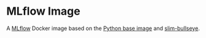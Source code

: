 # MLflow Image
A [MLflow](https://www.mlflow.org/docs/latest/index.html) Docker image based on the
[Python base image](https://hub.docker.com/_/python) and [slim-bullseye](https://hub.docker.com/_/debian).
